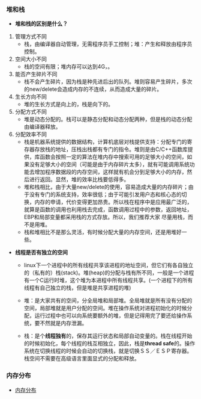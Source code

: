 ### 堆和栈
- **堆和栈的区别是什么？**
1. 管理方式不同
    - 栈，由编译器自动管理，无需程序员手工控制；堆：产生和释放由程序员控制。
2. 空间大小不同
    - 栈的空间有限；堆内存可以达到4G，。
3. 能否产生碎片不同
    - 栈不会产生碎片，因为栈是种先进后出的队列。堆则容易产生碎片，多次的new/delete会造成内存的不连续，从而造成大量的碎片。
4. 生长方向不同
    - 堆的生长方式是向上的，栈是向下的。
5. 分配方式不同
    - 堆是动态分配的。栈可以是静态分配和动态分配两种，但是栈的动态分配由编译器释放。
6. 分配效率不同
    - 栈是机器系统提供的数据结构，计算机底层对栈提供支持：分配专门的寄存器存放栈的地址，压栈出栈都有专门的指令。堆则是由C/C++函数库提供，库函数会按照一定的算法在堆内存中搜索可用的足够大小的空间，如果没有足够大小的空间（可能是由于内存碎片太多），就有可能调用系统功能去增加程序数据段的内存空间，这样就有机会分到足够大小的内存，然后进行返回。显然，堆的效率比栈要低得多。
    - 堆和栈相比，由于大量new/delete的使用，容易造成大量的内存碎片；由于没有专门的系统支持，效率很低；由于可能引发用户态和核心态的切换，内存的申请，代价变得更加昂贵。所以栈在程序中是应用最广泛的，就算是函数的调用也利用栈去完成，函数调用过程中的参数，返回地址，EBP和局部变量都采用栈的方式存放。所以，我们推荐大家  尽量用栈，而不是用堆。
    - 栈和堆相比不是那么灵活，有时候分配大量的内存空间，还是用堆好一些。

- **线程是否有独立的空间**
    - linux下一个进程中的所有线程共享该进程的地址空间，但它们有各自独立的（私有的）栈(stack)。堆(heap)的分配与栈有所不同，一般是一个进程有一个C运行时堆，这个堆为本进程中所有线程共享。(一个进程下的所有线程有自己独立的栈，但是堆是共享进程的堆)

    - 堆：是大家共有的空间，分全局堆和局部堆。全局堆就是所有没有分配的空间，局部堆就是用户分配的空间。堆在操作系统对进程初始化的时候分配，运行过程中也可以向系统要额外的堆，但是记得用完了要还给操作系统，要不然就是内存泄漏。

    - 栈：是个**线程独有**的，保存其运行状态和局部自动变量的。栈在线程开始的时候初始化，每个线程的栈互相独立，因此，栈是**thread safe**的。操作系统在切换线程的时候会自动的切换栈，就是切换ＳＳ／ＥＳＰ寄存器。栈空间不需要在高级语言里面显式的分配和释放。

### 内存分布
- [内存分布](https://blog.csdn.net/cherrydreamsover/article/details/81627855)